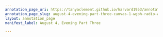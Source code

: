 ```yaml
---
annotation_page_uri: https://tanyaclement.github.io/harvard1953/annotations/august-4-evening-part-three-canvas-1-wgbh-radio-announcement.json
annotation_page_slug: august-4-evening-part-three-canvas-1-wgbh-radio-announcement
layout: annotation_page
manifest_label: August 4, Evening Part Three

---
```

